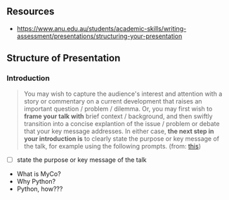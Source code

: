 ## Resources

- https://www.anu.edu.au/students/academic-skills/writing-assessment/presentations/structuring-your-presentation

## Structure of Presentation

### Introduction

> You may wish to capture the audience's interest and attention with a story or commentary on a current development that raises an important question / problem / dilemma. Or, you may first wish to **frame your talk with** brief context / background, and then swiftly transition into a concise explantion of the issue / problem or debate that your key message addresses. In either case, **the next step in your introduction is** to clearly state the purpose or key message of the talk, for example using the following prompts. (from: [this](https://www.anu.edu.au/students/academic-skills/writing-assessment/presentations/structuring-your-presentation))


- [ ] state the purpose or key message of the talk

- What is MyCo?
- Why Python?
- Python, how???
